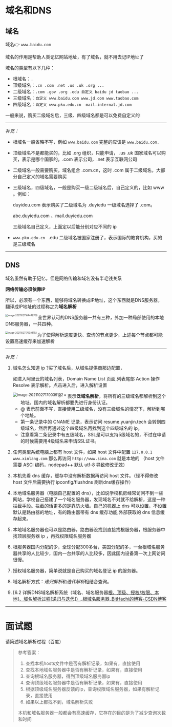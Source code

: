 # 域名和DNS
## 域名

域名👉 `www.baidu.com`

域名的作用是帮助人类记忆网站地址，有了域名，就不用去记IP地址了

域名的类型有以下几种：

- 根域名：`.`
- 顶级域名：`.cn .com .net .us .uk .org ... `
- 二级域名：`.com .gov .org .edu 自定义 baidu jd taobao ...`
- 三级域名：`自定义 www.baidu.com www.jd.com www.taobao.com`
- 四级域名：`自定义 www.pku.edu.cn  mail.internal.jd.com`

一般来说，购买二级域名后，三级、四级域名都是可以免费自定义的

----

*补充：*

- 根域名一般省略不写，例如 `www.baidu.com` 完整的应该是 `www.baidu.com.`

- 顶级域名不是都能买的，比如 .org 组织，只能申请， .us .uk 国家域名可以购买，表示是哪个国家的。.com 表示公司，.net 表示互联网公司

- 二级域名一般需要购买，域名组合 .com.cn，这时 .com 属于二级域名，大部分自己定义的域名需要购买

- 三级域名，四级域名，一般是购买一级二级域名后，自己定义的，比如 www 。例如：

  duyideu.com 表示购买了二级域名为 .duyiedu 一级域名选择了 .com。

  abc.duyiedu.com 、mail.duyiedu.com

  三级域名自己定义，上面定以后能分别对应不同的 ip

-  `www.pku.edu.cn ` .edu 二级域名被国家注册了，表示国际的教育机构，买的是三级域名

----



## DNS

域名虽然有助于记忆，但是网络传输和域名没有半毛钱关系

**网络传输必须依靠IP**

所以，必须有一个东西，能够将域名转换成IP地址，这个东西就是DNS服务器，翻译成IP地址的过程称之为**域名解析**

<img src="https://qwq9527.gitee.io/resource/imgs/20211027170039.png" alt="image-20211027164448706" style="zoom:50%;" align="left" />

全世界认可的DNS服务器一共有三种，外加一种局部使用的本地DNS服务器，一共四种。

<img src="https://qwq9527.gitee.io/resource/imgs/20211027170039.png" alt="image-20211027170039192" style="zoom:50%;" align="left"/>

为了使得解析速度更快、查询的节点更少，上述每个节点都可能设置高速缓存来加速解析

----

*补充：*

1. 域名怎么知道 ip ?买了域名后，从域名提供商那边配置，

   如进入阿里云的域名列表，Domain Name List 页面,列表尾部 Action 操作 Resolve 表示解析。点击进入后，进入解析设置

   

   <img src="https://qwq9527.gitee.io/resource/imgs/yu.jpg" alt="image-20211027170039192" style="zoom:80%;" align="left"/>

   - \* 表示**泛域名解析**，将所有的三级域名都解析到这个地址。国内的域名解析都要先进行身份认证。
   - @ 表示前面不写，直接使用二级域名，没有三级域名的情况下，解析到哪个地址。
   - 第一条记录中的 CNAME 记录，表示访问 resume.yuanjin.tech 会转到四级域名，然后再通过这个四级域名再找到这个四级域名的 ip。
   - 注意看第二条记录中有五级域名，SSL是可以支持5级域名的，不过在申请的时候需要用4级域名来申请SSL证书。

2. 任何类型系统电脑上都有 host 文件，如果 host 文件中配置 `127.0.0.1 www.xinlang.com` 那么再访问 `http://www.sina.com` 就是本地的 （host 文件需要 ASCI 编码，nodepad++ 默认 utf-8 导致修改无效）

3. 本机先看 dns 缓存，缓存中没有解析数据再访问 host 文件。（怪不得修改 host 文件后需要执行 ipconfig/flushdns 刷新dns缓存操作）

4. 本地域名服务器（电脑自己配置的 dns），比如说学校机房经常访问不到一些网站，学校自己搭建了一个域名服务器，发现域名不对就不给解析，这是一种拦截手段。拦截的话更多的是靠防火墙。自己的机器上 dns 可以设置，不设置默认是路由器的地址，有的路由器带有 dns 缓存功能,外部获取的 dns 信息缓存起来。

5. 本地域名服务器也可以是路由器，路由器没找到直接找根服务器，根服务器中找顶层服务器 ip ，再找权限域名服务器

6. 根服务器国内分配的少，全球分配300多台，美国分配的多，一台根域名服务器共享的人比较少，国内一台共享的人比较多，因此国内设备第一次上网访问很慢。

7. 授权域名服务器，简单说就是自己购买的域名登记 ip 的服务器。

8. 域名解析方式：*递归解析*和*迭代解析*相结合查询。

9. [6.2 详解DNS域名解析系统（域名、域名服务器[根、顶级、授权/权限、本地\]、域名解析过程[递归与迭代]）_根域名服务器_BitHachi的博客-CSDN博客](https://blog.csdn.net/weixin_43914604/article/details/105583806#SnippetTab)

----



# 面试题

请简述域名解析过程（百度）

> 参考答案：
>
> 1. 查找本机hosts文件中是否有解析记录，如果有，直接使用
> 2. 查找本地域名服务器中是否有解析记录，如果有，直接使用
> 3. 查询根域名服务器，得到顶级域名服务器ip
> 4. 查询顶级域名服务器中是否有解析记录，如果有，直接使用
> 5. 根据顶级域名服务器反馈的ip，查询权限域名服务器，如果有解析记录，直接使用
> 6. 如果以上都找不到，域名解析失败
>
> 本机和域名服务器一般都会有高速缓存，它存在的目的是为了减少查询次数和时间